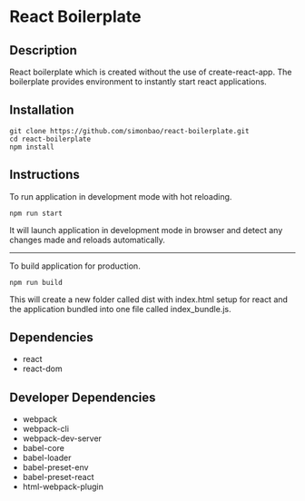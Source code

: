 # React Boilerplate

## Description

React boilerplate which is created without the use of create-react-app. The boilerplate provides environment to instantly start react applications.

## Installation

```
git clone https://github.com/simonbao/react-boilerplate.git
cd react-boilerplate
npm install
```
## Instructions

To run application in development mode with hot reloading.
```
npm run start
```
It will launch application in development mode in browser and detect any changes made and reloads automatically.

---

To build application for production.

```
npm run build
```

This will create a new folder called dist with index.html setup for react and the application bundled into one file called index_bundle.js.

## Dependencies

- react
- react-dom

## Developer Dependencies

- webpack
- webpack-cli
- webpack-dev-server
- babel-core
- babel-loader
- babel-preset-env
- babel-preset-react
- html-webpack-plugin


